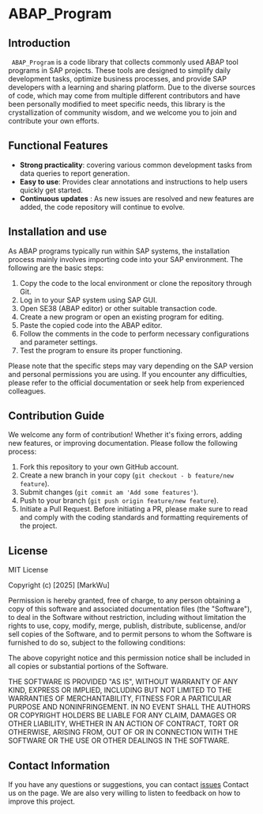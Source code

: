 # ABAP_Program

## Introduction

` ABAP_Program` is a code library that collects commonly used ABAP tool programs in SAP projects. These tools are designed to simplify daily development tasks, optimize business processes, and provide SAP developers with a learning and sharing platform. Due to the diverse sources of code, which may come from multiple different contributors and have been personally modified to meet specific needs, this library is the crystallization of community wisdom, and we welcome you to join and contribute your own efforts.

## Functional Features
- **Strong practicality**: covering various common development tasks from data queries to report generation.
- **Easy to use**: Provides clear annotations and instructions to help users quickly get started.
- **Continuous updates** : As new issues are resolved and new features are added, the code repository will continue to evolve.

## Installation and use
As ABAP programs typically run within SAP systems, the installation process mainly involves importing code into your SAP environment. The following are the basic steps:

1. Copy the code to the local environment or clone the repository through Git.
2. Log in to your SAP system using SAP GUI.
3. Open SE38 (ABAP editor) or other suitable transaction code.
4. Create a new program or open an existing program for editing.
5. Paste the copied code into the ABAP editor.
6. Follow the comments in the code to perform necessary configurations and parameter settings.
7. Test the program to ensure its proper functioning.

Please note that the specific steps may vary depending on the SAP version and personal permissions you are using. If you encounter any difficulties, please refer to the official documentation or seek help from experienced colleagues.

## Contribution Guide
We welcome any form of contribution! Whether it's fixing errors, adding new features, or improving documentation. Please follow the following process:
1. Fork this repository to your own GitHub account.
2. Create a new branch in your copy (` git checkout - b feature/new feature `).
3. Submit changes (` git commit am 'Add some features' `).
4. Push to your branch (` git push origin feature/new feature `).
5. Initiate a Pull Request.
Before initiating a PR, please make sure to read and comply with the coding standards and formatting requirements of the project.

## License
MIT License

Copyright (c) [2025] [MarkWu]

Permission is hereby granted, free of charge, to any person obtaining a copy of this software and associated documentation files (the "Software"), to deal in the Software without restriction, including without limitation the rights to use, copy, modify, merge, publish, distribute, sublicense, and/or sell copies of the Software, and to permit persons to whom the Software is furnished to do so, subject to the following conditions:

The above copyright notice and this permission notice shall be included in all copies or substantial portions of the Software.

THE SOFTWARE IS PROVIDED "AS IS", WITHOUT WARRANTY OF ANY KIND, EXPRESS OR IMPLIED, INCLUDING BUT NOT LIMITED TO THE WARRANTIES OF MERCHANTABILITY, FITNESS FOR A PARTICULAR PURPOSE AND NONINFRINGEMENT. IN NO EVENT SHALL THE AUTHORS OR COPYRIGHT HOLDERS BE LIABLE FOR ANY CLAIM, DAMAGES OR OTHER LIABILITY, WHETHER IN AN ACTION OF CONTRACT, TORT OR OTHERWISE, ARISING FROM, OUT OF OR IN CONNECTION WITH THE SOFTWARE OR THE USE OR OTHER DEALINGS IN THE SOFTWARE.

## Contact Information

If you have any questions or suggestions, you can contact [issues](https://github.com/MarkWuRY168/ABAP_Program/issues) Contact us on the page. We are also very willing to listen to feedback on how to improve this project.